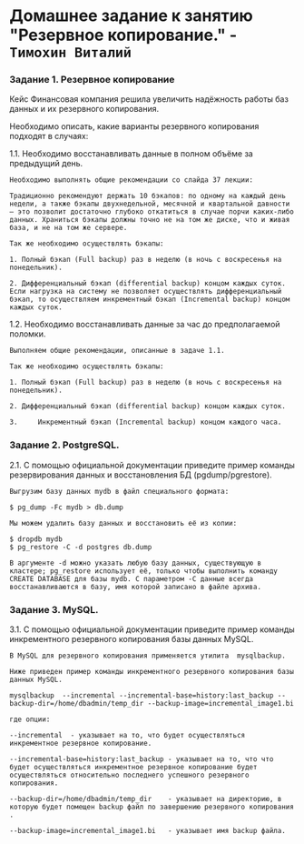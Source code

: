 # Домашнее задание к занятию "Резервное копирование." - `Тимохин Виталий`

### Задание 1. Резервное копирование

Кейс
Финансовая компания решила увеличить надёжность работы баз данных и их резервного копирования.

Необходимо описать, какие варианты резервного копирования подходят в случаях:

1.1. Необходимо восстанавливать данные в полном объёме за предыдущий день.

`Необходимо выполнять общие рекомендации со слайда 37 лекции: `

`Традиционно рекомендуют держать 10 бэкапов: по одному на каждый день недели, а также бэкапы двухнедельной, месячной и квартальной давности — это позволит достаточно глубоко откатиться в случае порчи каких-либо данных. Храниться бэкапы должны точно не на том же диске, что и живая база, и не на том же сервере.`

`Так же необходимо осуществлять бэкапы:`

`1.	Полный бэкап (Full backup) раз в неделю (в ночь с воскресенья на понедельник).`

`2.	Дифференциальный бэкап (differential backup) концом каждых суток. Если нагрузка на систему не позволяет осуществлять дифференциальный бэкап, то осуществляем инкрементный бэкап (Incremental backup) концом каждых суток.`

1.2. Необходимо восстанавливать данные за час до предполагаемой поломки.

`Выполняем общие рекомендации, описанные в задаче 1.1.`

`Так же необходимо осуществлять бэкапы:`

`1.	Полный бэкап (Full backup) раз в неделю (в ночь с воскресенья на понедельник).`

`2.	Дифференциальный бэкап (differential backup) концом каждых суток.`

`3. 	Инкрементный бэкап (Incremental backup) концом каждого часа.`

### Задание 2. PostgreSQL.

2.1. С помощью официальной документации приведите пример команды резервирования данных и восстановления БД (pgdump/pgrestore).

`Выгрузим базу данных mydb в файл специального формата:`

```
$ pg_dump -Fc mydb > db.dump
```

`Мы можем удалить базу данных и восстановить её из копии:`

```
$ dropdb mydb
$ pg_restore -C -d postgres db.dump
```

`В аргументе -d можно указать любую базу данных, существующую в кластере; pg_restore использует её, только чтобы выполнить команду CREATE DATABASE для базы mydb. С параметром -C данные всегда восстанавливаются в базу, имя которой записано в файле архива.`

### Задание 3. MySQL.

3.1. С помощью официальной документации приведите пример команды инкрементного резервного копирования базы данных MySQL.

`В MySQL для резервного копирования применяется утилита  mysqlbackup.`

`Ниже приведен пример команды инкрементного резервного копирования базы данных MySQL.`

```
mysqlbackup  --incremental --incremental-base=history:last_backup --backup-dir=/home/dbadmin/temp_dir --backup-image=incremental_image1.bi
``` 

`где опции:`

`--incremental	- указывает на то, что будет осуществляться инкрементное резервное копирование.`

`--incremental-base=history:last_backup	- указывает на то, что что будет осуществляться инкрементное резервное копирование будет осуществляться относительно последнего успешного резервного копирования.`

`--backup-dir=/home/dbadmin/temp_dir	- указывает на директорию, в которую будет помещен backup файл по завершению резервного копирования .`

`--backup-image=incremental_image1.bi	- указывает имя backup файла.`

